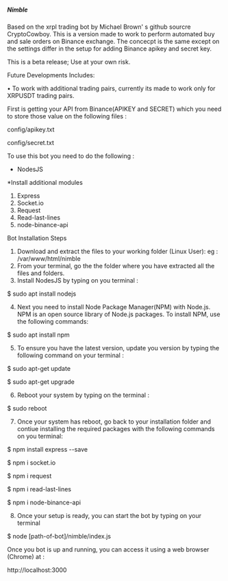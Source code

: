 ##### Nimble #####

Based on the xrpl trading bot by Michael Brown' s github sourcre CryptoCowboy.
This is a version made to work to perform automated buy and sale orders on Binance exchange.
The concecpt is the same except on the settings differ in the setup for adding Binance apikey and secret key.

This is a beta release; Use at your own risk.

Future Developments Includes:

• To work with additional trading pairs, currently its made to work only for XRPUSDT trading pairs.

First is getting your API from Binance(APIKEY and SECRET) which you need to store those value on the following files :

config/apikey.txt

config/secret.txt

To use this bot you need to do the following :
- NodesJS 

*Install additional modules
1. Express
2. Socket.io
3. Request
4. Read-last-lines
5. node-binance-api

Bot Installation Steps

1. Download and extract the files to your working folder (Linux User): eg : /var/www/html/nimble
2. From your terminal, go the the folder where you have extracted all the files and folders.
3. Install NodesJS by typing on you terminal :

$ sudo apt install nodejs

4. Next you need to install Node Package Manager(NPM) with Node.js. NPM is an open source library of Node.js packages. To install NPM, use the following commands: 

$ sudo apt install npm

5. To ensure you have the latest version, update you version by typing the following command on your terminal :

$ sudo apt-get update

$ sudo apt-get upgrade

6. Reboot your system by typing on the terminal :

$ sudo reboot

7. Once your system has reboot, go back to your installation folder and contiue installing the required packages with the following commands on you terminal:

$ npm install express --save

$ npm i socket.io

$ npm i request

$ npm i read-last-lines

$ npm i node-binance-api

8. Once your setup is ready, you can start the bot by typing on your terminal

$ node [path-of-bot]/nimble/index.js


Once you bot is up and running, you can access it using a web browser (Chrome) at :

http://localhost:3000







